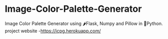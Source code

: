 # Image-Color-Palette-Generator
Image Color Palette Generator using 🌶Flask, Numpy and Pillow in 🐍Python.
project website -https://icpg.herokuapp.com/
